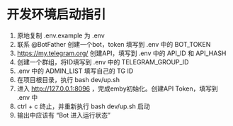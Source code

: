 # 开发环境启动指引

1. 原地复制 .env.example 为 .env
2. 联系 @BotFather 创建一个bot，token 填写到 .env 中的  BOT_TOKEN
3. https://my.telegram.org/ 创建API，填写到 .env 中的 API_ID 和 API_HASH
4. 创建一个群组，将ID填写到 .env 中的 TELEGRAM_GROUP_ID
5.  .env 中的 ADMIN_LIST 填写自己的 TG ID
6. 在项目根目录，执行 bash dev/up.sh
7. 进入 http://127.0.0.1:8096 ，完成emby初始化。创建API Token，填写到 .env 中
8. ctrl + c 终止，并重新执行 bash dev/up.sh 启动
9. 输出中应该有 “Bot 进入运行状态”